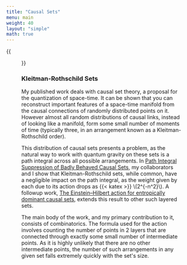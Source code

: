 ```yaml
---
title: "Causal Sets"
menu: main
weight: 40
layout: "simple"
math: true
---
```


{{<figure
    src="images/kr.png"
    alt="Kleitman-Rothschild set example"
    class="right"
    caption="An example of a Kleitman-Rothschild order, divisible into 3 distinct layers.">}}


### Kleitman-Rothschild Sets
My published work deals with causal set theory, a proposal for the
quantization of space-time. It can be shown that you can reconstruct important
features of a space-time manifold from the causal connections of randomly
distributed points on it. However almost all random distributions of causal
links, instead of looking like a manifold, form some small number of moments
of time (typically three, in an arrangement known as a Kleitman-Rothschild
order).

This distribution of causal sets presents a problem, as the natural way to
work with quantum gravity on these sets is a path integral across all possible
arrangements. In
[Path Integral Suppression of Badly Behaved Causal Sets](https://doi.org/10.1088/1361-6382/acc50c), 
my collaborators and I show that Kleitman-Rothschild sets, 
while common, have a negligible impact on the path integral, as the weight given by each 
due to its action drops as {{< katex >}} \\(2^{-n^2}\\). A followup work, 
[The Einstein–Hilbert action for entropically dominant causal sets](https://doi.org/10.1088/1361-6382/ad506e), extends this result to other such layered sets.

The main body of the work, and my primary contribution to it, consists of
combinatorics. The formula used for the action involves counting the number of
points in 2 layers that are connected through exactly some small number of
intermediate points. As it is highly unlikely that there are no other
intermediate points, the number of such arrangements in any given set falls
extremely quickly with the set's size.
